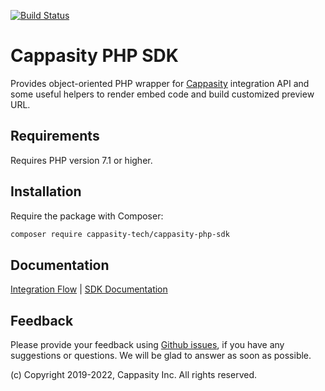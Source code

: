 [![Build Status](https://semaphoreci.com/api/v1/cappasityinc/cappasity-php-sdk/branches/main/badge.svg
)](https://semaphoreci.com/cappasityinc/cappasity-php-sdk)

# Cappasity PHP SDK
Provides object-oriented PHP wrapper for [Cappasity](http://cappasity.com) integration API and some useful helpers to render embed code and build customized preview URL.

## Requirements
Requires PHP version 7.1 or higher.

## Installation
Require the package with Composer:
```sh
composer require cappasity-tech/cappasity-php-sdk
```

## Documentation
[Integration Flow](docs/flow.md) | [SDK Documentation](docs/sdk.md)

## Feedback
Please provide your feedback using [Github issues](https://github.com/CappasityTech/Cappasity-PHP-SDK/issues), if you 
have any suggestions or questions. We will be glad to answer as soon as possible.

(c) Copyright 2019-2022, Cappasity Inc. All rights reserved.
